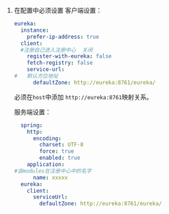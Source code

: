 1.  在配置中必须设置
    客户端设置：  
    
    ```yaml
    eureka:
      instance:
        prefer-ip-address: true
      client:
      #注册自己进入注册中心  关闭
        register-with-eureka: false
        fetch-registry: false
        service-url:
    #   默认方位地址
          defaultZone: http://eureka:8761/eureka/
    ```
    必须在`host`中添加 `http://eureka:8761`映射关系。  
    
    服务端设置：
      ```yaml
        spring:
          http:
            encoding:
              charset: UTF-8
              force: true
              enabled: true
          application:
    #该modules在注册中心中的名字
            name: xxxxx    
        eureka:
          client:
            serviceUrl:
              defaultZone: http://eureka:8761/eureka/
     ```